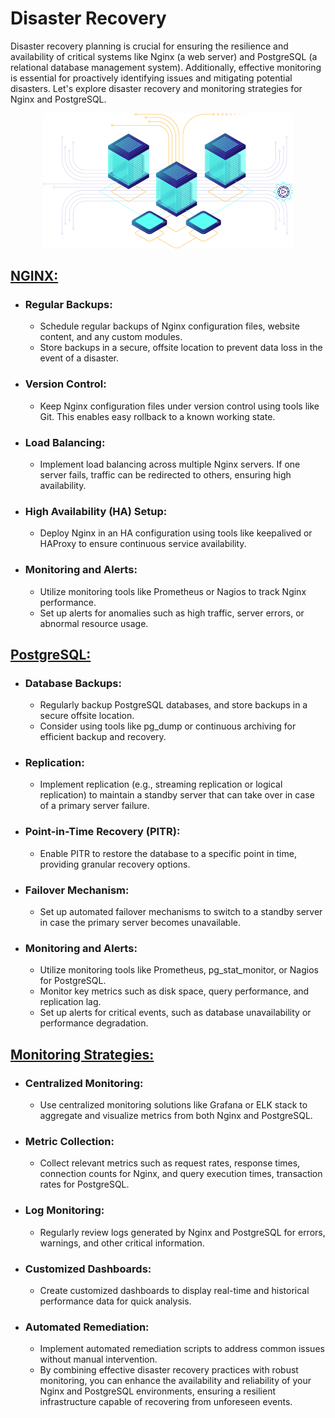 # Disaster Recovery

Disaster recovery planning is crucial for ensuring the resilience and availability of critical systems like Nginx (a web server) and PostgreSQL (a relational database management system). Additionally, effective monitoring is essential for proactively identifying issues and mitigating potential disasters. Let's explore disaster recovery and monitoring strategies for Nginx and PostgreSQL.

<p align="center"> <img  width=400 src="./assets/it-diasaster.png"> </p>


## <a href="./nginx/README.md">NGINX:</a>

- ### Regular Backups:
  - Schedule regular backups of Nginx configuration files, website content, and any custom modules.
  - Store backups in a secure, offsite location to prevent data loss in the event of a disaster.

- ### Version Control:
  - Keep Nginx configuration files under version control using tools like Git. This enables easy rollback to a known working state.

- ### Load Balancing:
  - Implement load balancing across multiple Nginx servers. If one server fails, traffic can be redirected to others, ensuring high availability.

- ### High Availability (HA) Setup:
  - Deploy Nginx in an HA configuration using tools like keepalived or HAProxy to ensure continuous service availability.

- ### Monitoring and Alerts:
  - Utilize monitoring tools like Prometheus or Nagios to track Nginx performance.
  - Set up alerts for anomalies such as high traffic, server errors, or abnormal resource usage.

## <a href="./postgresql/README.md">PostgreSQL:</a>

- ### Database Backups:
  - Regularly backup PostgreSQL databases, and store backups in a secure offsite location.
  - Consider using tools like pg_dump or continuous archiving for efficient backup and recovery.

- ### Replication:
  - Implement replication (e.g., streaming replication or logical replication) to maintain a standby server that can take over in case of a primary server failure.

- ### Point-in-Time Recovery (PITR):
  - Enable PITR to restore the database to a specific point in time, providing granular recovery options.

- ### Failover Mechanism:
  - Set up automated failover mechanisms to switch to a standby server in case the primary server becomes unavailable.

- ### Monitoring and Alerts:
  - Utilize monitoring tools like Prometheus, pg_stat_monitor, or Nagios for PostgreSQL.
  - Monitor key metrics such as disk space, query performance, and replication lag.
  - Set up alerts for critical events, such as database unavailability or performance degradation.

## <a href="./monitoring/README.md">Monitoring Strategies:</a>

- ### Centralized Monitoring:
  - Use centralized monitoring solutions like Grafana or ELK stack to aggregate and visualize metrics from both Nginx and PostgreSQL.

- ### Metric Collection:
  - Collect relevant metrics such as request rates, response times, connection counts for Nginx, and query execution times, transaction rates for PostgreSQL.

- ### Log Monitoring:
  - Regularly review logs generated by Nginx and PostgreSQL for errors, warnings, and other critical information.

- ### Customized Dashboards:
  - Create customized dashboards to display real-time and historical performance data for quick analysis.

- ### Automated Remediation:
  - Implement automated remediation scripts to address common issues without manual intervention.
  - By combining effective disaster recovery practices with robust monitoring, you can enhance the availability and reliability of your Nginx and PostgreSQL environments, ensuring a resilient infrastructure capable of recovering from unforeseen events.
